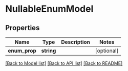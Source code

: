 # NullableEnumModel

## Properties
Name | Type | Description | Notes
------------ | ------------- | ------------- | -------------
**enum_prop** | **string** |  | [optional] 

[[Back to Model list]](../README.md#documentation-for-models) [[Back to API list]](../README.md#documentation-for-api-endpoints) [[Back to README]](../README.md)

